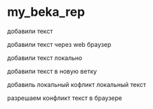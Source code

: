 ﻿# my_beka_rep

добавили текст

добавили текст через web браузер

добавили текст локально

добавили текст в новую ветку


добавиль локальный кофликт локальный текст

разрешаем конфликт текст в браузере 

